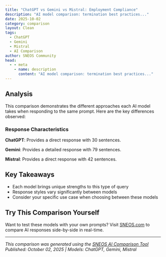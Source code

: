 ```yaml
---
title: "ChatGPT vs Gemini vs Mistral: Employment Compliance"
description: "AI model comparison: termination best practices..."
date: 2025-10-02
category: comparison
layout: Clean
tags:
  - ChatGPT
  - Gemini
  - Mistral
  - AI Comparison
author: SNEOS Community
head:
  - - meta
    - name: description
      content: "AI model comparison: termination best practices..."
---
```


<ChatComparison
  title="ChatGPT vs Gemini vs Mistral: Employment Compliance"
  prompt="termination best practices"
  :responses='{
    "ChatGPT": "Certainly! Here are some best practices for employee termination to ensure the process is handled professionally, legally, and respectfully:\n\n### 1. **Prepare Thoroughly**\n- **Documentation:** Ensure all performance issues, warnings, and relevant documentation are clear, factual, and up to date.\n- **Review Policies:** Understand company policies, employment contracts, and relevant labor laws.\n- **Plan the Meeting:** Decide who will be present (usually the manager and an HR representative).\n\n### 2. **Conduct the Termination Meeting Respectfully**\n- **Be Direct and Compassionate:** Clearly state the reason for termination without ambiguity, but be empathetic.\n- **Keep it Private:** Conduct the meeting in a private setting to maintain confidentiality and dignity.\n- **Limit the Meeting Time:** Keep it brief and focused on the facts.\n- **Allow Questions:** Give the employee a chance to ask questions or express concerns.\n\n### 3. **Follow Legal and Company Procedures**\n- **Provide Final Pay:** Include all wages owed, accrued vacation or benefits, as applicable.\n- **Issue Necessary Documents:** Provide information on benefits, COBRA, unemployment claims, and references.\n- **Avoid Discrimination:** Ensure the termination is not discriminatory or retaliatory and document reasons thoroughly.\n\n### 4. **Handle Logistics Smoothly**\n- **Collect Company Property:** Get badges, keys, electronics, documents, etc., before or during the exit.\n- **Disable Access:** Remove access to company systems, email, and facilities promptly.\n- **Coordinate Transition:** Arrange for transfer of duties and notify relevant teams in a sensitive manner.\n\n### 5. **Communicate Internally Appropriately**\n- Provide a neutral, professional statement to the team if necessary, respecting confidentiality and privacy.\n- Avoid discussing specifics of the termination.\n\n### 6. **Support for Remaining Employees**\n- Offer reassurance to the team and address any concerns.\n- Maintain morale and stability.\n\n### 7. **Review and Learn**\n- Conduct exit interviews if possible to gather feedback.\n- Analyze the termination process for improvements.\n\n---\n\nIf you would like, I can also provide sample scripts, legal considerations based on your location, or checklist templates for termination. Just let me know!",
    "Gemini": "Terminating an employee is a difficult process, but following best practices can minimize legal risks and maintain a respectful environment. Here\u0027s a breakdown of termination best practices, covering preparation, the actual termination meeting, and post-termination procedures:\n\n**I. Preparation is Key**\n\n*   **Documentation is Crucial:**\n    *   **Performance Issues:** Thoroughly document all performance issues, including specific examples, dates, and attempts to correct them (performance improvement plans, coaching sessions, etc.). This documentation should be consistent and aligned with company policy.\n    *   **Policy Violations:** Clearly document any policy violations, including dates, witnesses (if applicable), and the specific policies violated.\n    *   **Attendance Issues:** Maintain accurate records of attendance, tardiness, and absences.\n    *   **Termination Reason:** Clearly articulate the legitimate, non-discriminatory reason for the termination. This reason should be supportable by the documentation.\n*   **Review HR Policies and Employment Agreements:**\n    *   **Company Policy:** Ensure the termination adheres to company policies and procedures.\n    *   **Employment Agreement:** Carefully review the employment agreement (if one exists) for termination provisions, notice requirements, and severance agreements.\n    *   **Legal Compliance:** Consult with legal counsel to ensure compliance with all applicable federal, state, and local laws, including anti-discrimination laws (Title VII, ADA, ADEA, etc.) and worker adjustment and retraining notification (WARN) Act requirements (if applicable).\n*   **Severance Considerations:**\n    *   **Severance Package:** Determine if a severance package will be offered. Consider factors such as the employee\u0027s tenure, performance, and the circumstances of the termination.\n    *   **Release Agreement:** If a severance package is offered, it\u0027s standard practice to include a release agreement that requires the employee to waive their right to sue the company. Have a lawyer draft or review the release.\n*   **Prepare the Logistics:**\n    *   **Time and Location:** Choose a private and professional setting for the meeting. Schedule the meeting for early in the week to allow the employee time to adjust and seek new employment. Avoid Fridays or holidays.\n    *   **Witness:** Have a witness present during the termination meeting, ideally someone from HR or a higher-level manager.\n    *   **Logistics Checklist:**\n        *   Gather all necessary documents (termination letter, final paycheck, benefits information, COBRA information, release agreement, etc.).\n        *   Disable employee access to company systems (email, network, buildings).\n        *   Prepare a plan for the employee to return company property (laptop, phone, badge, keys).\n        *   Inform IT and security to prepare for system access changes.\n        *   Have a plan to manage the employee\u0027s remaining workload.\n\n**II. Conducting the Termination Meeting**\n\n*   **Be Direct and Clear:**\n    *   **Get to the Point:** State the purpose of the meeting clearly and directly. Avoid ambiguity or beating around the bush.\n    *   **Explain the Reason:** Clearly explain the reason for the termination. Refer to documented performance issues or policy violations.\n    *   **Use Specific Examples:** Provide specific examples to support the reason for termination.\n*   **Be Professional and Respectful:**\n    *   **Maintain a Calm Demeanor:** Remain calm and professional, even if the employee becomes emotional.\n    *   **Avoid Arguments:** Do not engage in arguments or debates.\n    *   **Show Empathy:** While you need to be firm, show empathy and acknowledge the difficulty of the situation.\n*   **Control the Conversation:**\n    *   **Stick to the Script:** Follow a prepared script to ensure you cover all necessary points.\n    *   **Limit Discussion:** Allow the employee to ask clarifying questions but avoid getting drawn into lengthy discussions or debates.\n    *   **Document Questions:** Document any questions the employee asks and your responses.\n*   **Explain the Logistics:**\n    *   **Final Paycheck:** Explain how and when the employee will receive their final paycheck, including any accrued vacation time.\n    *   **Benefits:** Explain the employee\u0027s rights regarding health insurance (COBRA), retirement plans, and other benefits.\n    *   **Return of Property:** Explain the process for returning company property.\n*   **Provide Support:**\n    *   **Offer Outplacement Services:** If possible, offer outplacement services to help the employee find new employment.\n    *   **References:** Explain the company\u0027s policy regarding references.\n    *   **Thank You (Optional):**  Depending on the circumstances, you might thank the employee for their contributions to the company.\n\n**III. Post-Termination Procedures**\n\n*   **Complete Necessary Paperwork:**\n    *   **File Termination Documents:** File all termination documents in the employee\u0027s personnel file.\n    *   **Update HR Systems:** Update HR systems to reflect the employee\u0027s termination.\n*   **Communicate with Remaining Employees:**\n    *   **Inform Team Members:** Inform the employee\u0027s team members about the departure. Focus on how the work will be covered and avoid disclosing the specific reasons for the termination.\n    *   **Address Concerns:** Be prepared to address any concerns or questions from remaining employees.\n*   **Manage Potential Legal Issues:**\n    *   **Monitor Social Media:** Monitor social media for any negative or defamatory statements made by the former employee.\n    *   **Respond to Inquiries:** Handle any inquiries from government agencies or potential employers professionally and consistently.\n    *   **Legal Consultation:** Consult with legal counsel if you receive a demand letter or are served with a lawsuit.\n*   **Security Measures:**\n    *   **System Access:** Ensure all employee access to company systems has been revoked.\n    *   **Physical Access:** Collect all company property, including keys, badges, and devices.\n    *   **Building Security:** Notify security personnel if necessary.\n*   **Exit Interview:**\n    *   **Conduct Exit Interview (Optional):** If possible, conduct an exit interview to gather feedback from the employee.  This can provide valuable insights into areas for improvement within the company. Be aware that exit interviews can also be fraught with potential legal risk, so plan questions carefully.\n\n**Key Considerations and Best Practices Summary:**\n\n*   **Consistency:**  Apply termination policies and procedures consistently across all employees.  Inconsistent application can be evidence of discrimination.\n*   **Objectivity:** Base termination decisions on objective criteria and documented evidence, not personal feelings or biases.\n*   **Documentation:**  Thorough documentation is your best defense against potential legal challenges.\n*   **Legal Counsel:**  Consult with legal counsel before making any termination decisions, especially in complex or high-risk situations.\n*   **Training:**  Train managers and HR professionals on proper termination procedures.\n*   **Stay Updated:**  Stay informed about changes in employment laws and regulations.\n*   **Communicate Kindly:** Even in difficult situations, treat the employee with respect and dignity.  This helps mitigate negative reactions.\n*   **Be Prepared for Different Reactions:** Employees will react differently to terminations. Be prepared for a range of emotions, from anger and denial to acceptance.\n\n**Common Mistakes to Avoid:**\n\n*   **Delaying Termination:** Delaying termination after a decision has been made can prolong the situation and increase the risk of legal challenges.\n*   **Vague or Unclear Reasons:** Providing vague or unclear reasons for termination can lead to confusion and resentment.\n*   **Public Humiliation:** Terminating an employee in front of colleagues or customers is unprofessional and can create legal liability.\n*   **Changing the Reason:** Changing the reason for termination after the fact can undermine your credibility and create suspicion.\n*   **Retaliation:** Terminating an employee in retaliation for reporting discrimination or participating in a protected activity is illegal.\n*   **Unlawful Discrimination:**  Terminating someone based on their race, religion, gender, age, disability, or other protected characteristic is illegal.\n\nBy following these best practices, you can minimize the risks associated with employee terminations and ensure a fair and respectful process for all involved. Always consult with legal counsel and HR professionals to ensure compliance with all applicable laws and regulations.\n",
    "Mistral": "Termination of employment is a sensitive and critical process that requires careful handling to ensure fairness, legality, and respect for all parties involved. Here are some best practices for managing terminations:\n\n### 1. **Clear Documentation**\n   - **Performance Records:** Maintain detailed records of performance issues, warnings, and any corrective actions taken.\n   - **Policy Compliance:** Ensure that all terminations comply with company policies and legal requirements.\n   - **Documentation:** Keep a paper trail of all communications and decisions leading up to the termination.\n\n### 2. **Legal Compliance**\n   - **Employment Laws:** Be aware of and comply with all relevant employment laws, including anti-discrimination laws, labor laws, and any specific regulations in your jurisdiction.\n   - **Consult Legal Counsel:** If there are any doubts, consult with legal counsel to ensure compliance.\n\n### 3. **Communication**\n   - **Transparency:** Be clear and transparent about the reasons for termination. Avoid ambiguity.\n   - **Respect:** Conduct the termination meeting in a private, respectful manner.\n   - **Support:** Offer support services such as outplacement assistance, if applicable.\n\n### 4. **Timing and Setting**\n   - **Timing:** Choose a time that minimizes disruption to the workplace and allows the employee to leave with dignity.\n   - **Setting:** Conduct the termination in a private, neutral location.\n\n### 5. **Security and IT**\n   - **Access Revocation:** Immediately revoke access to company systems, email, and physical premises.\n   - **Data Protection:** Ensure that all company data is secured and that the employee does not have access to sensitive information.\n\n### 6. **Final Payments and Benefits**\n   - **Final Paycheck:** Ensure that the final paycheck, including any accrued vacation or sick leave, is processed promptly.\n   - **Benefits:** Provide information on the continuation of benefits, such as COBRA (Consolidated Omnibus Budget Reconciliation Act) in the U.S.\n\n### 7. **Communication with Remaining Staff**\n   - **Transparency:** Communicate the termination to the remaining staff in a way that maintains confidentiality and respects the terminated employee.\n   - **Morale:** Address any concerns or questions from the remaining staff to maintain morale and productivity.\n\n### 8. **Exit Interview**\n   - **Feedback:** Conduct an exit interview to gather feedback and insights from the departing employee.\n   - **Improvement:** Use the feedback to identify areas for improvement within the organization.\n\n### 9. **Post-Termination Follow-Up**\n   - **Support:** Offer post-termination support, such as career counseling or job placement services.\n   - **Monitoring:** Keep an eye on the morale and productivity of the remaining team to ensure a smooth transition.\n\n### 10. **Review and Improvement**\n   - **Policy Review:** Regularly review and update termination policies to ensure they are fair, legal, and effective.\n   - **Feedback Loop:** Incorporate feedback from terminated employees and remaining staff to improve the process.\n\n### 11. **Confidentiality**\n   - **Privacy:** Respect the privacy and confidentiality of the terminated employee.\n   - **Legal Protection:** Ensure that all communications and actions are legally protected and do not expose the company to liability.\n\n### 12. **Training**\n   - **Manager Training:** Provide training for managers on how to handle terminations professionally and compassionately.\n   - **HR Training:** Ensure that HR staff are well-versed in termination procedures and legal requirements.\n\nBy following these best practices, organizations can manage terminations in a way that is fair, respectful, and legally compliant, while also minimizing the impact on the remaining workforce."
  }'
  published-date="01:56"
/>

## Analysis

This comparison demonstrates the different approaches each AI model takes when responding to the same prompt. Here are the key differences observed:

### Response Characteristics

**ChatGPT**: Provides a direct response with 30 sentences. 

**Gemini**: Provides a detailed response with 79 sentences. 

**Mistral**: Provides a direct response with 42 sentences. 

## Key Takeaways

- Each model brings unique strengths to this type of query
- Response styles vary significantly between models
- Consider your specific use case when choosing between these models

## Try This Comparison Yourself

Want to test these models with your own prompts? Visit [SNEOS.com](https://sneos.com) to compare AI responses side-by-side in real-time.

---

*This comparison was generated using the [SNEOS AI Comparison Tool](https://sneos.com)*
*Published: October 02, 2025 | Models: ChatGPT, Gemini, Mistral*
